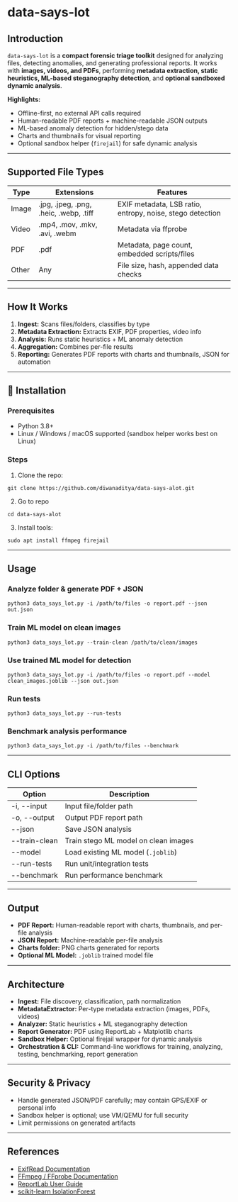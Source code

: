 # data-says-lot
## Introduction

`data-says-lot` is a **compact forensic triage toolkit** designed for analyzing files, detecting anomalies, and generating professional reports. It works with **images, videos, and PDFs**, performing **metadata extraction, static heuristics, ML-based steganography detection**, and **optional sandboxed dynamic analysis**.

**Highlights:**

- Offline-first, no external API calls required  
- Human-readable PDF reports + machine-readable JSON outputs  
- ML-based anomaly detection for hidden/stego data  
- Charts and thumbnails for visual reporting  
- Optional sandbox helper (`firejail`) for safe dynamic analysis  

---

## Supported File Types

| Type    | Extensions           | Features |
|---------|--------------------|----------|
| Image   | .jpg, .jpeg, .png, .heic, .webp, .tiff | EXIF metadata, LSB ratio, entropy, noise, stego detection |
| Video   | .mp4, .mov, .mkv, .avi, .webm | Metadata via ffprobe |
| PDF     | .pdf               | Metadata, page count, embedded scripts/files |
| Other   | Any                 | File size, hash, appended data checks |

---

## How It Works

1. **Ingest:** Scans files/folders, classifies by type  
2. **Metadata Extraction:** Extracts EXIF, PDF properties, video info  
3. **Analysis:** Runs static heuristics + ML anomaly detection  
4. **Aggregation:** Combines per-file results  
5. **Reporting:** Generates PDF reports with charts and thumbnails, JSON for automation  

---

## 🔹 Installation

### Prerequisites

- Python 3.8+  
- Linux / Windows / macOS supported (sandbox helper works best on Linux)

### Steps

1. Clone the repo:

```
git clone https://github.com/diwanaditya/data-says-alot.git

```
2. Go to repo
```
cd data-says-alot

```

3. Install tools:

```
sudo apt install ffmpeg firejail
```

---

## Usage

### Analyze folder & generate PDF + JSON

```
python3 data_says_lot.py -i /path/to/files -o report.pdf --json out.json
```

### Train ML model on clean images

```
python3 data_says_lot.py --train-clean /path/to/clean/images
```

### Use trained ML model for detection

```
python3 data_says_lot.py -i /path/to/files -o report.pdf --model clean_images.joblib --json out.json
```

### Run tests

```
python3 data_says_lot.py --run-tests
```

### Benchmark analysis performance

```
python3 data_says_lot.py -i /path/to/files --benchmark
```

---

## CLI Options

| Option        | Description                          |
| ------------- | ------------------------------------ |
| -i, --input   | Input file/folder path               |
| -o, --output  | Output PDF report path               |
| --json        | Save JSON analysis                   |
| --train-clean | Train stego ML model on clean images |
| --model       | Load existing ML model (`.joblib`)   |
| --run-tests   | Run unit/integration tests           |
| --benchmark   | Run performance benchmark            |

---

## Output

* **PDF Report:** Human-readable report with charts, thumbnails, and per-file analysis
* **JSON Report:** Machine-readable per-file analysis
* **Charts folder:** PNG charts generated for reports
* **Optional ML Model:** `.joblib` trained model file

---

## Architecture

* **Ingest:** File discovery, classification, path normalization
* **MetadataExtractor:** Per-type metadata extraction (images, PDFs, videos)
* **Analyzer:** Static heuristics + ML steganography detection
* **Report Generator:** PDF using ReportLab + Matplotlib charts
* **Sandbox Helper:** Optional firejail wrapper for dynamic analysis
* **Orchestration & CLI:** Command-line workflows for training, analyzing, testing, benchmarking, report generation

---

## Security & Privacy

* Handle generated JSON/PDF carefully; may contain GPS/EXIF or personal info
* Sandbox helper is optional; use VM/QEMU for full security
* Limit permissions on generated artifacts

---

## References

* [ExifRead Documentation](https://pypi.org/project/ExifRead/)
* [FFmpeg / FFprobe Documentation](https://ffmpeg.org/)
* [ReportLab User Guide](https://www.reportlab.com/docs/reportlab-userguide.pdf)
* [scikit-learn IsolationForest](https://scikit-learn.org/stable/modules/generated/sklearn.ensemble.IsolationForest.html)

